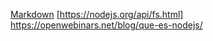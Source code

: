 
[Markdown](https://regexr.com/)
[https://nodejs.org/api/fs.html]
https://openwebinars.net/blog/que-es-nodejs/
